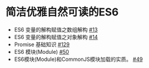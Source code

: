 # 简洁优雅自然可读的ES6
- ES6 变量的解构赋值之数组解构 [#13](https://github.com/felix-cao/Blog/issues/13)
- ES6 变量的解构赋值之对象解构 [#14](https://github.com/felix-cao/Blog/issues/14)
- Promise 基础知识 [#129](https://github.com/felix-cao/Blog/issues/129)
- ES6 模块(Module) [#50](https://github.com/felix-cao/Blog/issues/50)
- ES6模块(Module)和CommonJS模块加载的实质。 [#49](https://github.com/felix-cao/Blog/issues/49)
